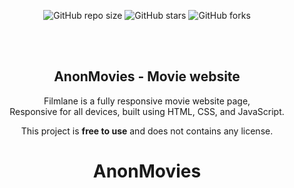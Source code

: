 <div align="center">
  
  ![GitHub repo size](https://img.shields.io/github/repo-size/codewithsadee/filmlane)
  ![GitHub stars](https://img.shields.io/github/stars/codewithsadee/filmlane?style=social)
  ![GitHub forks](https://img.shields.io/github/forks/codewithsadee/filmlane?style=social)
 

  <br />
  <br />
  
  <h2 align="center">AnonMovies - Movie website</h2>

  Filmlane is a fully responsive movie website page, <br />Responsive for all devices, built using HTML, CSS, and JavaScript.


This project is **free to use** and does not contains any license.
# AnonMovies
